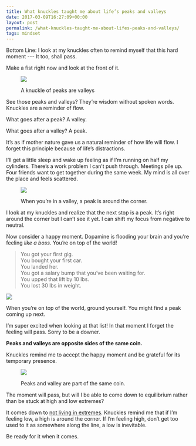 ```yaml
---
title: What knuckles taught me about life’s peaks and valleys
date: 2017-03-09T16:27:09+00:00
layout: post
permalink: /what-knuckles-taught-me-about-lifes-peaks-and-valleys/
tags: mindset
---
```


Bottom Line: I look at my knuckles often to remind myself that this hard moment --- It too, shall pass.

Make a fist right now and look at the front of it.<figure class="wp-caption">

![](http://nikitakazakov.com/wp-content/uploads/2018/08/c0c81-18znl6vcwsegquxdswt7yqg.png) <figcaption class="wp-caption-text">A knuckle of peaks are&nbsp;valleys</figcaption></figure> 

See those peaks and valleys? They’re wisdom without spoken words. Knuckles are a reminder of flow.

What goes after a peak? A valley.

What goes after a valley? A peak.

It’s as if mother nature gave us a natural reminder of how life will flow. I forget this principle because of life’s distractions.

I’ll get a little sleep and wake up feeling as if I’m running on half my cylinders. There’s a work problem I can’t push through. Meetings pile up. Four friends want to get together during the same week. My mind is all over the place and feels scattered.<figure class="wp-caption">

![](http://nikitakazakov.com/wp-content/uploads/2018/08/8840d-1is_m1_ataewdkao9secskw.png) <figcaption class="wp-caption-text">When you’re in a valley, a peak is around the&nbsp;corner.</figcaption></figure> 

I look at my knuckles and realize that the next stop is a peak. It’s right around the corner but I can’t see it yet. I can shift my focus from negative to neutral.

Now consider a happy moment. Dopamine is flooding your brain and you’re feeling _like a boss_. You’re on top of the world!

> You got your first gig.  
> You bought your first car.  
> You landed her.  
> You got a salary bump that you’ve been waiting for.  
> You upped that lift by 10 lbs.  
> You lost 30 lbs in weight.<figure class="wp-caption">

![](http://nikitakazakov.com/wp-content/uploads/2018/08/c988b-1c7vgtv7sjx6j9zeg5cafpg.png) <figcaption class="wp-caption-text">When you’re on top of the world, ground yourself. You might find a peak coming up&nbsp;next.</figcaption></figure> 

I’m super excited when looking at that list! In that moment I forget the feeling will pass. Sorry to be a downer.

**Peaks and valleys are opposite sides of the same coin.**

Knuckles remind me to accept the happy moment and be grateful for its temporary presence.<figure class="wp-caption">

![](http://nikitakazakov.com/wp-content/uploads/2018/08/1939e-19xs3ucdns92bjzmkxboslw.png) <figcaption class="wp-caption-text">Peaks and valley are part of the same&nbsp;coin.</figcaption></figure> 

The moment will pass, but will I be able to come down to equilibrium rather than be stuck at high and low extremes?

It comes down to [not living in extremes](http://nikitakazakov.com/not-living-in-extremes-and-bland-chicken-noodle-soup/). Knuckles remind me that if I’m feeling low, a high is around the corner. If I’m feeling high, don’t get too used to it as somewhere along the line, a low is inevitable.

Be ready for it when it comes.